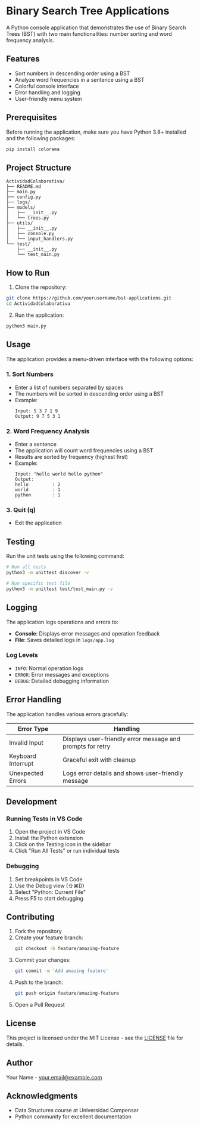 # Binary Search Tree Applications

A Python console application that demonstrates the use of Binary Search Trees (BST) with two main functionalities: number sorting and word frequency analysis.

## Features

- Sort numbers in descending order using a BST
- Analyze word frequencies in a sentence using a BST
- Colorful console interface
- Error handling and logging
- User-friendly menu system

## Prerequisites

Before running the application, make sure you have Python 3.8+ installed and the following packages:

```bash
pip install colorama
```

## Project Structure

```
ActividadColaborativa/
├── README.md
├── main.py
├── config.py
├── logs/
├── models/
│   ├── __init__.py
│   └── trees.py
├── utils/
│   ├── __init__.py
│   ├── console.py
│   └── input_handlers.py
└── test/
    ├── __init__.py
    └── test_main.py
```

## How to Run

1. Clone the repository:
```bash
git clone https://github.com/yourusername/bst-applications.git
cd ActividadColaborativa
```

2. Run the application:
```bash
python3 main.py
```

## Usage

The application provides a menu-driven interface with the following options:

### 1. Sort Numbers
- Enter a list of numbers separated by spaces
- The numbers will be sorted in descending order using a BST
- Example:
  ```
  Input: 5 3 7 1 9
  Output: 9 7 5 3 1
  ```

### 2. Word Frequency Analysis
- Enter a sentence
- The application will count word frequencies using a BST
- Results are sorted by frequency (highest first)
- Example:
  ```
  Input: "hello world hello python"
  Output:
  hello         : 2
  world         : 1
  python        : 1
  ```

### 3. Quit (q)
- Exit the application

## Testing

Run the unit tests using the following command:

```bash
# Run all tests
python3 -m unittest discover -v

# Run specific test file
python3 -m unittest test/test_main.py -v
```

## Logging

The application logs operations and errors to:
- **Console**: Displays error messages and operation feedback
- **File**: Saves detailed logs in `logs/app.log`

### Log Levels
- `INFO`: Normal operation logs
- `ERROR`: Error messages and exceptions
- `DEBUG`: Detailed debugging information

## Error Handling

The application handles various errors gracefully:

| Error Type | Handling |
|------------|----------|
| Invalid Input | Displays user-friendly error message and prompts for retry |
| Keyboard Interrupt | Graceful exit with cleanup |
| Unexpected Errors | Logs error details and shows user-friendly message |

## Development

### Running Tests in VS Code
1. Open the project in VS Code
2. Install the Python extension
3. Click on the Testing icon in the sidebar
4. Click "Run All Tests" or run individual tests

### Debugging
1. Set breakpoints in VS Code
2. Use the Debug view (⇧⌘D)
3. Select "Python: Current File"
4. Press F5 to start debugging

## Contributing

1. Fork the repository
2. Create your feature branch:
   ```bash
   git checkout -b feature/amazing-feature
   ```
3. Commit your changes:
   ```bash
   git commit -m 'Add amazing feature'
   ```
4. Push to the branch:
   ```bash
   git push origin feature/amazing-feature
   ```
5. Open a Pull Request

## License

This project is licensed under the MIT License - see the [LICENSE](LICENSE) file for details.

## Author

Your Name - [your.email@example.com](mailto:your.email@example.com)

## Acknowledgments

- Data Structures course at Universidad Compensar
- Python community for excellent documentation